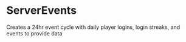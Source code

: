 # ServerEvents
Creates a 24hr event cycle with daily player logins, login streaks, and events to provide data
